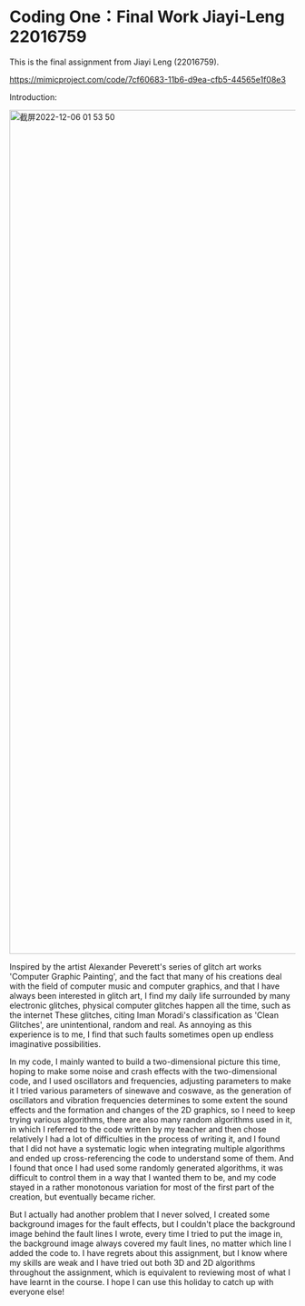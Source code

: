 # Coding One：Final Work Jiayi-Leng 22016759
This is the final assignment from Jiayi Leng (22016759).

https://mimicproject.com/code/7cf60683-11b6-d9ea-cfb5-44565e1f08e3

Introduction:

<img width="1486" alt="截屏2022-12-06 01 53 50" src="https://user-images.githubusercontent.com/119021236/205789343-7d6a4a13-0482-48a5-b10f-6d0719c5d082.png">

Inspired by the artist Alexander Peverett's series of glitch art works 'Computer Graphic Painting', and the fact that many of his creations deal with the field of computer music and computer graphics, and that I have always been interested in glitch art, I find my daily life surrounded by many electronic glitches, physical computer glitches happen all the time, such as the internet These glitches, citing Iman Moradi's classification as 'Clean Glitches', are unintentional, random and real. As annoying as this experience is to me, I find that such faults sometimes open up endless imaginative possibilities.

In my code, I mainly wanted to build a two-dimensional picture this time, hoping to make some noise and crash effects with the two-dimensional code, and I used oscillators and frequencies, adjusting parameters to make it I tried various parameters of sinewave and coswave, as the generation of oscillators and vibration frequencies determines to some extent the sound effects and the formation and changes of the 2D graphics, so I need to keep trying various algorithms, there are also many random algorithms used in it, in which I referred to the code written by my teacher and then chose relatively I had a lot of difficulties in the process of writing it, and I found that I did not have a systematic logic when integrating multiple algorithms and ended up cross-referencing the code to understand some of them. And I found that once I had used some randomly generated algorithms, it was difficult to control them in a way that I wanted them to be, and my code stayed in a rather monotonous variation for most of the first part of the creation, but eventually became richer.

But I actually had another problem that I never solved, I created some background images for the fault effects, but I couldn't place the background image behind the fault lines I wrote, every time I tried to put the image in, the background image always covered my fault lines, no matter which line I added the code to. I have regrets about this assignment, but I know where my skills are weak and I have tried out both 3D and 2D algorithms throughout the assignment, which is equivalent to reviewing most of what I have learnt in the course. I hope I can use this holiday to catch up with everyone else!

